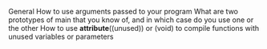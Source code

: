 General
How to use arguments passed to your program
What are two prototypes of main that you know of, and in which case do you use
 one or the other
How to use __attribute__((unused)) or (void) to compile functions with unused
variables or parameters
